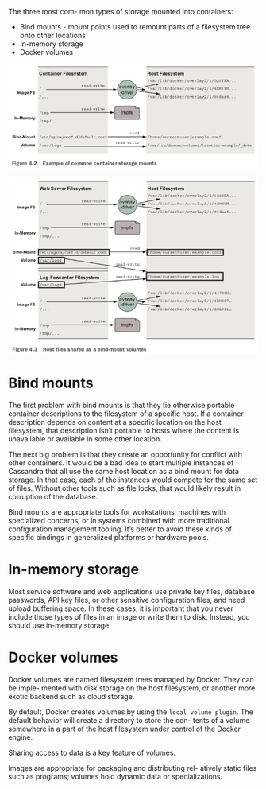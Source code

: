 
The three most com- mon types of storage mounted into containers:

- Bind mounts - mount points used to remount parts of a filesystem tree onto other locations
- In-memory storage
- Docker volumes

![](image/mounting.png)

![](image/mounting-bind-mount.png)

# Bind mounts

The first problem with bind mounts is that they tie otherwise portable container descriptions to the filesystem of a specific host. If a container description depends on content at a specific location on the host filesystem, that description isn’t portable to hosts where the content is unavailable or available in some other location.

The next big problem is that they create an opportunity for conflict with other containers. It would be a bad idea to start multiple instances of Cassandra that all use the same host location as a bind mount for data storage. In that case, each of the instances would compete for the same set of files. Without other tools such as file locks, that would likely result in corruption of the database.

Bind mounts are appropriate tools for workstations, machines with specialized concerns, or in systems combined with more traditional configuration management tooling. It’s better to avoid these kinds of specific bindings in generalized platforms or hardware pools.

# In-memory storage

Most service software and web applications use private key files, database passwords, API key files, or other sensitive configuration files, and need upload buffering space. In these cases, it is important that you never include those types of files in an image or write them to disk. Instead, you should use in-memory storage.

# Docker volumes

Docker volumes are named filesystem trees managed by Docker. They can be imple- mented with disk storage on the host filesystem, or another more exotic backend such as cloud storage. 

By default, Docker creates volumes by using the `local volume plugin`. The default behavior will create a directory to store the con- tents of a volume somewhere in a part of the host filesystem under control of the Docker engine.

Sharing access to data is a key feature of volumes.

Images are appropriate for packaging and distributing rel- atively static files such as programs; volumes hold dynamic data or specializations.
